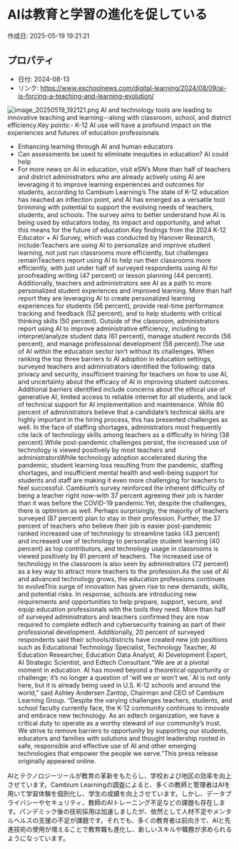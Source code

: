 # AIは教育と学習の進化を促している

作成日: 2025-05-19 19:21:21

## プロパティ

- 日付: 2024-08-13
- リンク: https://www.eschoolnews.com/digital-learning/2024/08/09/ai-is-forcing-a-teaching-and-learning-evolution/

![image_20250519_192121.png](../assets/image_20250519_192121.png)
AI and technology tools are leading to innovative teaching and learning--along with classroom, school, and district efficiency.Key points:- K-12 AI use will have a profound impact on the experiences and futures of education professionals
- Enhancing learning through AI and human educators
- Can assessments be used to eliminate inequities in education? AI could help
- For more news on AI in education, visit eSN’s 
More than half of teachers and district administrators who are already actively using AI are leveraging it to improve learning experiences and outcomes for students, according to Cambium Learning’s The state of K-12 education has reached an inflection point, and AI has emerged as a versatile tool brimming with potential to support the evolving needs of teachers, students, and schools. The survey aims to better understand how AI is being used by educators today, its impact and opportunity, and what this means for the future of education.Key findings from the 2024 K-12 Educator + AI Survey, which was conducted by Hanover Research, include:Teachers are using AI to personalize and improve student learning, not just run classrooms more efficiently, but challenges remainTeachers report using AI to help run their classrooms more efficiently, with just under half of surveyed respondents using AI for proofreading writing (47 percent) or lesson planning (44 percent). Additionally, teachers and administrators see AI as a path to more personalized student experiences and improved learning. More than half report they are leveraging AI to create personalized learning experiences for students (56 percent), provide real-time performance tracking and feedback (52 percent), and to help students with critical thinking skills (50 percent). Outside of the classroom, administrators report using AI to improve administrative efficiency, including to interpret/analyze student data (61 percent), manage student records (56 percent), and manage professional development (56 percent).The use of AI within the education sector isn’t without its challenges. When ranking the top three barriers to AI adoption in education settings, surveyed teachers and administrators identified the following: data privacy and security, insufficient training for teachers on how to use AI, and uncertainty about the efficacy of AI in improving student outcomes. Additional barriers identified include concerns about the ethical use of generative AI, limited access to reliable internet for all students, and lack of technical support for AI implementation and maintenance. While 80 percent of administrators believe that a candidate’s technical skills are highly important in the hiring process, this has presented challenges as well. In the face of staffing shortages, administrators most frequently cite lack of technology skills among teachers as a difficulty in hiring (38 percent).While post-pandemic challenges persist, the increased use of technology is viewed positively by most teachers and administratorsWhile technology adoption accelerated during the pandemic, student learning loss resulting from the pandemic, staffing shortages, and insufficient mental health and well-being support for students and staff are making it even more challenging for teachers to feel successful. Cambium’s survey reinforced the inherent difficulty of being a teacher right now–with 37 percent agreeing their job is harder than it was before the COVID-19 pandemic.Yet, despite the challenges, there is optimism as well. Perhaps surprisingly, the majority of teachers surveyed (87 percent) plan to stay in their profession. Further, the 37 percent of teachers who believe their job is easier post-pandemic ranked increased use of technology to streamline tasks (43 percent) and increased use of technology to personalize student learning (40 percent) as top contributors, and technology usage in classrooms is viewed positively by 81 percent of teachers. The increased use of technology in the classroom is also seen by administrators (72 percent) as a key way to attract more teachers to the profession.As the use of AI and advanced technology grows, the education professions continues to evolveThis surge of innovation has given rise to new demands, skills, and potential risks. In response, schools are introducing new requirements and opportunities to help prepare, support, secure, and equip education professionals with the tools they need. More than half of surveyed administrators and teachers confirmed they are now required to complete edtech and cybersecurity training as part of their professional development. Additionally, 20 percent of surveyed respondents said their schools/districts have created new job positions such as Educational Technology Specialist, Technology Teacher, AI Education Researcher, Education Data Analyst, AI Development Expert, AI Strategic Scientist, and Edtech Consultant.“We are at a pivotal moment in education. AI has moved beyond a theoretical opportunity or challenge; it’s no longer a question of ‘will we or won’t we.’ AI is not only here, but it is already being used in U.S. K-12 schools and around the world,” said Ashley Andersen Zantop, Chairman and CEO of Cambium Learning Group. “Despite the varying challenges teachers, students, and school faculty currently face, the K-12 community continues to innovate and embrace new technology. As an edtech organization, we have a critical duty to operate as a worthy steward of our community’s trust. We strive to remove barriers to opportunity by supporting our students, educators and families with solutions and thought leadership rooted in safe, responsible and effective use of AI and other emerging technologies that empower the people we serve.”This press release originally appeared online.

AIとテクノロジーツールが教育の革新をもたらし、学校および地区の効率を向上させています。Cambium Learningの調査によると、多くの教師と管理者はAIを用いて学習体験を個別化し、学生の成績を向上させています。しかし、データプライバシーやセキュリティ、教師のAIトレーニング不足などの課題も存在します。パンデミック後の技術採用は加速しましたが、依然として人材不足やメンタルヘルスの支援の不足が課題です。それでも、多くの教育者は前向きで、AIと先進技術の使用が増えることで教育職も進化し、新しいスキルや職務が求められるようになっています。